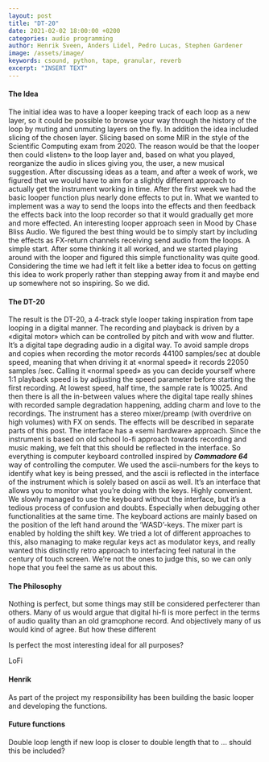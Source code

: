 ```yaml
---
layout: post
title: "DT-20"
date: 2021-02-02 18:00:00 +0200
categories: audio programming
author: Henrik Sveen, Anders Lidel, Pedro Lucas, Stephen Gardener
image: /assets/image/
keywords: csound, python, tape, granular, reverb
excerpt: "INSERT TEXT"
---
```

#### The Idea
The initial idea was to have a looper keeping track of each loop as a new layer, so it could be possible to browse your way through the history of the loop by muting and unmuting layers on the fly. In addition the idea included slicing of the chosen layer. Slicing based on some MIR in the style of the Scientific Computing exam from 2020. The reason would be that the looper then could «listen» to the loop layer and, based on what you played, reorganize the audio in slices giving you, the user, a new musical suggestion.
After discussing ideas as a team, and after a week of work, we figured that we would have to aim for a slightly different approach to actually get the instrument working in time. After the first week we had the basic looper function plus nearly done effects to put in. What we wanted to implement was a way to send the loops into the effects and then feedback the effects back into the loop recorder so that it would gradually get more and more effected. An interesting looper approach seen in Mood by Chase Bliss Audio. We figured the best thing would be to simply start by including the effects as FX-return channels receiving send audio from the loops. A simple start. After some thinking it all worked, and we started playing around with the looper and figured this simple functionality was quite good. Considering the time we had left it felt like a better idea to focus on getting this idea to work properly rather than stepping away from it and maybe end up somewhere not so inspiring. So we did.

#### The DT-20
The result is the DT-20, a 4-track style looper taking inspiration from tape looping in a digital manner. The recording and playback is driven by a «digital motor» which can be controlled by pitch and with wow and flutter. It’s a digital tape degrading audio in a digital way. To avoid sample drops and copies when recording the motor records 44100 samples/sec at double speed, meaning that when driving it at «normal speed» it records 22050 samples /sec. Calling it «normal speed» as you can decide yourself where 1:1 playback speed is by adjusting the speed parameter before starting the first recording. At lowest speed, half time, the sample rate is 10025. And then there is all the in-between values where the digital tape really shines with recorded sample degradation happening, adding charm and love to the recordings. The instrument has a stereo mixer/preamp (with overdrive on high volumes) with FX on sends. The effects will be described in separate parts of this post.
The interface has a «semi hardware» approach. Since the instrument is based on old school lo-fi approach towards recording and music making, we felt that this should be reflected in the interface. So everything is computer keyboard controlled inspired by ***Commadore 64*** way of controlling the computer. We used the ascii-numbers for the keys to identify what key is being pressed, and the ascii is reflected in the interface of the instrument which is solely based on ascii as well. It’s an interface that allows you to monitor what you’re doing with the keys. Highly convenient. We slowly managed to use the keyboard without the interface, but it’s a tedious process of confusion and doubts. Especially when debugging other functionalities at the same time.
The keyboard actions are mainly based on the position of the left hand around the ‘WASD’-keys. The mixer part is enabled by holding the shift key. We tried a lot of different approaches to this, also managing to make regular keys act as modulator keys, and really wanted this distinctly retro approach to interfacing feel natural in the century of touch screen. We’re not the ones to judge this, so we can only hope that you feel the same as us about this.

#### The Philosophy
Nothing is perfect, but some things may still be considered perfecterer than others. Many of us would argue that digital hi-fi is more perfect in the terms of audio quality than an old gramophone record. And objectively many of us would kind of agree. But how these different

Is perfect the most interesting ideal for all purposes?

LoFi


#### Henrik
As part of the project my responsibility has been building the basic looper and developing the functions.

#### Future functions
Double loop length if new loop is closer to double length that to ... should this be included?
